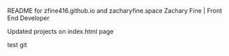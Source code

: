 README for zfine416.github.io and zacharyfine.space
Zachary Fine | Front End Developer

Updated projects on index.html page

test git

